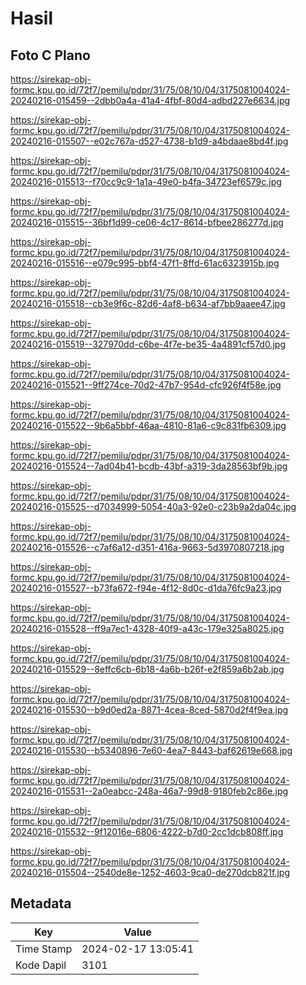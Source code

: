 # Hasil

## Foto C Plano

https://sirekap-obj-formc.kpu.go.id/72f7/pemilu/pdpr/31/75/08/10/04/3175081004024-20240216-015459--2dbb0a4a-41a4-4fbf-80d4-adbd227e6634.jpg

https://sirekap-obj-formc.kpu.go.id/72f7/pemilu/pdpr/31/75/08/10/04/3175081004024-20240216-015507--e02c767a-d527-4738-b1d9-a4bdaae8bd4f.jpg

https://sirekap-obj-formc.kpu.go.id/72f7/pemilu/pdpr/31/75/08/10/04/3175081004024-20240216-015513--f70cc9c9-1a1a-49e0-b4fa-34723ef6579c.jpg

https://sirekap-obj-formc.kpu.go.id/72f7/pemilu/pdpr/31/75/08/10/04/3175081004024-20240216-015515--36bf1d99-ce06-4c17-8614-bfbee286277d.jpg

https://sirekap-obj-formc.kpu.go.id/72f7/pemilu/pdpr/31/75/08/10/04/3175081004024-20240216-015516--e079c995-bbf4-47f1-8ffd-61ac6323915b.jpg

https://sirekap-obj-formc.kpu.go.id/72f7/pemilu/pdpr/31/75/08/10/04/3175081004024-20240216-015518--cb3e9f6c-82d6-4af8-b634-af7bb9aaee47.jpg

https://sirekap-obj-formc.kpu.go.id/72f7/pemilu/pdpr/31/75/08/10/04/3175081004024-20240216-015519--327970dd-c6be-4f7e-be35-4a4891cf57d0.jpg

https://sirekap-obj-formc.kpu.go.id/72f7/pemilu/pdpr/31/75/08/10/04/3175081004024-20240216-015521--9ff274ce-70d2-47b7-954d-cfc926f4f58e.jpg

https://sirekap-obj-formc.kpu.go.id/72f7/pemilu/pdpr/31/75/08/10/04/3175081004024-20240216-015522--9b6a5bbf-46aa-4810-81a6-c9c831fb6309.jpg

https://sirekap-obj-formc.kpu.go.id/72f7/pemilu/pdpr/31/75/08/10/04/3175081004024-20240216-015524--7ad04b41-bcdb-43bf-a319-3da28563bf9b.jpg

https://sirekap-obj-formc.kpu.go.id/72f7/pemilu/pdpr/31/75/08/10/04/3175081004024-20240216-015525--d7034999-5054-40a3-92e0-c23b9a2da04c.jpg

https://sirekap-obj-formc.kpu.go.id/72f7/pemilu/pdpr/31/75/08/10/04/3175081004024-20240216-015526--c7af6a12-d351-416a-9663-5d3970807218.jpg

https://sirekap-obj-formc.kpu.go.id/72f7/pemilu/pdpr/31/75/08/10/04/3175081004024-20240216-015527--b73fa672-f94e-4f12-8d0c-d1da76fc9a23.jpg

https://sirekap-obj-formc.kpu.go.id/72f7/pemilu/pdpr/31/75/08/10/04/3175081004024-20240216-015528--ff9a7ec1-4328-40f9-a43c-179e325a8025.jpg

https://sirekap-obj-formc.kpu.go.id/72f7/pemilu/pdpr/31/75/08/10/04/3175081004024-20240216-015529--8effc6cb-6b18-4a6b-b26f-e2f859a6b2ab.jpg

https://sirekap-obj-formc.kpu.go.id/72f7/pemilu/pdpr/31/75/08/10/04/3175081004024-20240216-015530--b9d0ed2a-8871-4cea-8ced-5870d2f4f9ea.jpg

https://sirekap-obj-formc.kpu.go.id/72f7/pemilu/pdpr/31/75/08/10/04/3175081004024-20240216-015530--b5340896-7e60-4ea7-8443-baf62619e668.jpg

https://sirekap-obj-formc.kpu.go.id/72f7/pemilu/pdpr/31/75/08/10/04/3175081004024-20240216-015531--2a0eabcc-248a-46a7-99d8-9180feb2c86e.jpg

https://sirekap-obj-formc.kpu.go.id/72f7/pemilu/pdpr/31/75/08/10/04/3175081004024-20240216-015532--9f12016e-6806-4222-b7d0-2cc1dcb808ff.jpg

https://sirekap-obj-formc.kpu.go.id/72f7/pemilu/pdpr/31/75/08/10/04/3175081004024-20240216-015504--2540de8e-1252-4603-9ca0-de270dcb821f.jpg


## Metadata

| Key        | Value               |
| ---------- | ------------------- |
| Time Stamp | 2024-02-17 13:05:41 |
| Kode Dapil | 3101                |



